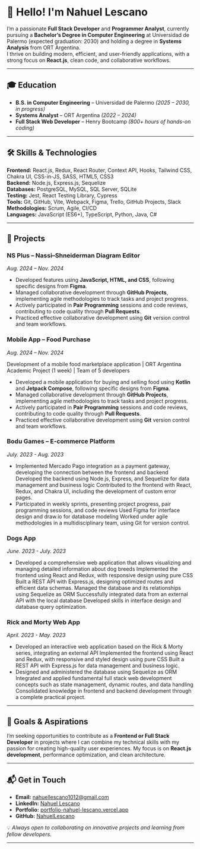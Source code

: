 # 👋 Hello! I'm Nahuel Lescano

I’m a passionate **Full Stack Developer** and **Programmer Analyst**, currently pursuing a **Bachelor’s Degree in Computer Engineering** at Universidad de Palermo (expected graduation: 2030) and holding a degree in **Systems Analysis** from ORT Argentina.  
I thrive on building modern, efficient, and user-friendly applications, with a strong focus on **React.js**, clean code, and collaborative workflows.

---

## 🎓 Education
- **B.S. in Computer Engineering** – Universidad de Palermo *(2025 – 2030, in progress)*
- **Systems Analyst** – ORT Argentina *(2022 – 2024)*
- **Full Stack Web Developer** – Henry Bootcamp *(800+ hours of hands-on coding)*

---

## 🛠️ Skills & Technologies

**Frontend:** React.js, Redux, React Router, Context API, Hooks, Tailwind CSS, Chakra UI, CSS-in-JS, SASS, HTML5, CSS3  
**Backend:** Node.js, Express.js, Sequelize  
**Databases:** PostgreSQL, MySQL, SQL Server, SQLite  
**Testing:** Jest, React Testing Library, Cypress  
**Tools:** Git, GitHub, Vite, Webpack, Figma, Trello, GitHub Projects, Slack  
**Methodologies:** Scrum, Agile, CI/CD  
**Languages:** JavaScript (ES6+), TypeScript, Python, Java, C#  

---

## 🚀 Projects

### **NS Plus – Nassi–Shneiderman Diagram Editor**
*Aug. 2024 – Nov. 2024*  

- Developed features using **JavaScript, HTML, and CSS**, following specific designs from **Figma**.  
- Managed collaborative development through **GitHub Projects**, implementing agile methodologies to track tasks and project progress.  
- Actively participated in **Pair Programming** sessions and code reviews, contributing to code quality through **Pull Requests**.  
- Practiced effective collaborative development using **Git** version control and team workflows.  

### **Mobile App – Food Purchase**
*Aug. 2024 – Nov. 2024*  

Development of a mobile food marketplace application | ORT Argentina Academic Project (1 week) | Team of 5 developers  
- Developed a mobile application for buying and selling food using **Kotlin** and **Jetpack Compose**, following specific designs from **Figma**.  
- Managed collaborative development through **GitHub Projects**, implementing agile methodologies to track tasks and project progress.  
- Actively participated in **Pair Programming** sessions and code reviews, contributing to code quality through **Pull Requests**.  
- Practiced effective collaborative development using **Git** version control and team workflows.  

### **Bodu Games – E-commerce Platform**
*July. 2023 - Aug. 2023*

* Implemented Mercado Pago integration as a payment gateway, developing the connection between the frontend and backend Developed the backend using Node.js, Express, and Sequelize for data management and business logic Contributed to the frontend with React, Redux, and Chakra UI, including the development of custom error pages.
* Participated in weekly sprints, presenting project progress, pair programming sessions, and code reviews Used Figma for interface design and draw.io for database modeling Worked under agile methodologies in a multidisciplinary team, using Git for version control.

### **Dogs App**
*June. 2023 - July. 2023*

* Developed a comprehensive web application that allows visualizing and managing detailed information about dog breeds Implemented the frontend using React and Redux, with responsive design using pure CSS Built a REST API with Express.js, designing optimized routes and efficient data schemas. Managed the database and its relationships using Sequelize as ORM Successfully integrated data from an external API with the local database Developed skills in interface design and database query optimization.

### **Rick and Morty Web App**
*April. 2023 - May. 2023*

* Developed an interactive web application based on the Rick & Morty series, integrating an external API Implemented the frontend using React and Redux, with responsive and styled design using pure CSS Built a REST API with Express.js for data management and business logic.
* Designed and administered the database using Sequelize as ORM Integrated and applied fundamental full stack web development concepts such as state management, dynamic routes, and data handling Consolidated knowledge in frontend and backend development through a complete practical project.

---

## 🌟 Goals & Aspirations
I’m seeking opportunities to contribute as a **Frontend or Full Stack Developer** in projects where I can combine my technical skills with my passion for creating high-quality user experiences. My focus is on **React.js development**, performance optimization, and clean architecture.

---

## 📬 Get in Touch
- **Email:** nahuellescano1012@gmail.com  
- **LinkedIn:** [Nahuel Lescano](https://www.linkedin.com/in/nahuel-lescano-906a2618b/)  
- **Portfolio:** [portfolio-nahuel-lescano.vercel.app](https://portfolio-nahuel-lescano.vercel.app/)  
- **GitHub:** [NahuelLescano](https://github.com/NahuelLescano)  

💡 *Always open to collaborating on innovative projects and learning from fellow developers.*

---

